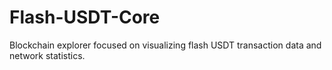 # Flash-USDT-Core
Blockchain explorer focused on visualizing flash USDT transaction data and network statistics.
